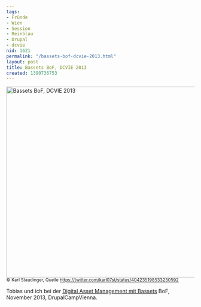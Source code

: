 ```yaml
---
tags:
- Fründe
- Wien
- Session
- Reinblau
- Drupal
- dcvie
nid: 1621
permalink: "/bassets-bof-dcvie-2013.html"
layout: post
title: Bassets BoF, DCVIE 2013
created: 1390736753
---
```

<img src="/sites/netzaffe.de/files/images/2013-dcvi-bassets-bof.JPG" alt="Bassets BoF, DCVIE 2013" width="510px" />
<small>&copy; Karl Staudinger, Quelle <a href="https://twitter.com/karl07st/status/404235198533230592">https://twitter.com/karl07st/status/404235198533230592</a></small>
<p>Tobias und ich bei der <a href="http://drupal.org/project/bassets">Digital Asset Management mit Bassets</a> BoF, November 2013, DrupalCampVienna.
</p><!--break-->
